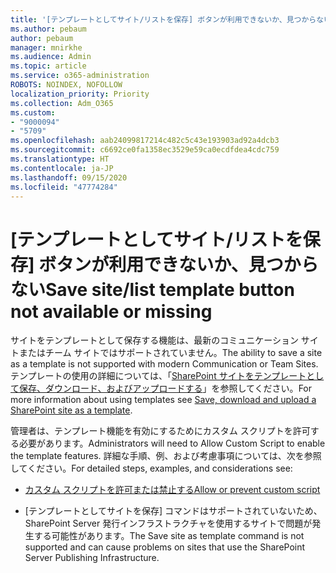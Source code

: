 ```yaml
---
title: '[テンプレートとしてサイト/リストを保存] ボタンが利用できないか、見つからない'
ms.author: pebaum
author: pebaum
manager: mnirkhe
ms.audience: Admin
ms.topic: article
ms.service: o365-administration
ROBOTS: NOINDEX, NOFOLLOW
localization_priority: Priority
ms.collection: Adm_O365
ms.custom:
- "9000094"
- "5709"
ms.openlocfilehash: aab24099817214c482c5c43e193903ad92a4dcb3
ms.sourcegitcommit: c6692ce0fa1358ec3529e59ca0ecdfdea4cdc759
ms.translationtype: HT
ms.contentlocale: ja-JP
ms.lasthandoff: 09/15/2020
ms.locfileid: "47774284"
---
```

# <a name="save-sitelist-template-button-not-available-or-missing"></a><span data-ttu-id="2be79-102">[テンプレートとしてサイト/リストを保存] ボタンが利用できないか、見つからない</span><span class="sxs-lookup"><span data-stu-id="2be79-102">Save site/list template button not available or missing</span></span>

<span data-ttu-id="2be79-103">サイトをテンプレートとして保存する機能は、最新のコミュニケーション サイトまたはチーム サイトではサポートされていません。</span><span class="sxs-lookup"><span data-stu-id="2be79-103">The ability to save a site as a template is not supported with modern Communication or Team Sites.</span></span> <span data-ttu-id="2be79-104">テンプレートの使用の詳細については、「[SharePoint サイトをテンプレートとして保存、ダウンロード、およびアップロードする](https://docs.microsoft.com/sharepoint/dev/general-development/save-download-and-upload-a-sharepoint-site-as-a-template)」を参照してください。</span><span class="sxs-lookup"><span data-stu-id="2be79-104">For more information about using templates see [Save, download and upload a SharePoint site as a template](https://docs.microsoft.com/sharepoint/dev/general-development/save-download-and-upload-a-sharepoint-site-as-a-template).</span></span>

<span data-ttu-id="2be79-105">管理者は、テンプレート機能を有効にするためにカスタム スクリプトを許可する必要があります。</span><span class="sxs-lookup"><span data-stu-id="2be79-105">Administrators will need to Allow Custom Script to enable the template features.</span></span> <span data-ttu-id="2be79-106">詳細な手順、例、および考慮事項については、次を参照してください。</span><span class="sxs-lookup"><span data-stu-id="2be79-106">For detailed steps, examples, and considerations see:</span></span>

- [<span data-ttu-id="2be79-107">カスタム スクリプトを許可または禁止する</span><span class="sxs-lookup"><span data-stu-id="2be79-107">Allow or prevent custom script</span></span>](https://docs.microsoft.com/sharepoint/allow-or-prevent-custom-script)

- <span data-ttu-id="2be79-108">[テンプレートとしてサイトを保存] コマンドはサポートされていないため、SharePoint Server 発行インフラストラクチャを使用するサイトで問題が発生する可能性があります。</span><span class="sxs-lookup"><span data-stu-id="2be79-108">The Save site as template command is not supported and can cause problems on sites that use the SharePoint Server Publishing Infrastructure.</span></span>


